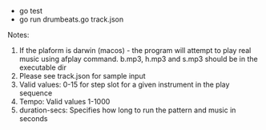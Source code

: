 * go test
* go run drumbeats.go track.json

Notes:
1. If the plaform is darwin (macos) - the program will attempt to play real music 
using afplay command. b.mp3, h.mp3 and s.mp3 should be in the executable dir
2. Please see track.json for sample input
3. Valid values: 0-15 for step slot for a given instrument in the play sequence
4. Tempo: Valid values 1-1000
5. duration-secs: Specifies how long to run the pattern and music in seconds
